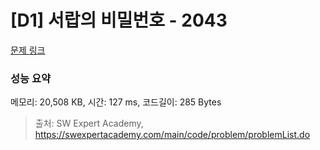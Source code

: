 # [D1] 서랍의 비밀번호 - 2043 

[문제 링크](https://swexpertacademy.com/main/code/problem/problemDetail.do?contestProbId=AV5QJ_8KAx8DFAUq) 

### 성능 요약

메모리: 20,508 KB, 시간: 127 ms, 코드길이: 285 Bytes



> 출처: SW Expert Academy, https://swexpertacademy.com/main/code/problem/problemList.do